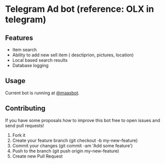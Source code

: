 # Telegram Ad bot (reference: OLX in telegram)

## Features
* Item search
* Ability to add new sell item ( desctiprion, pictures, location)
* Local based search results
* Database logging

## Usage
Current bot is running at [@maasbot](https://telegram.me/maasbot).

## Contributing

If you have some proposals how to improve this bot free to open issues and send pull requests!

1. Fork it
2. Create your feature branch (git checkout -b my-new-feature)
3. Commit your changes (git commit -am 'Add some feature')
4. Push to the branch (git push origin my-new-feature)
5. Create new Pull Request
